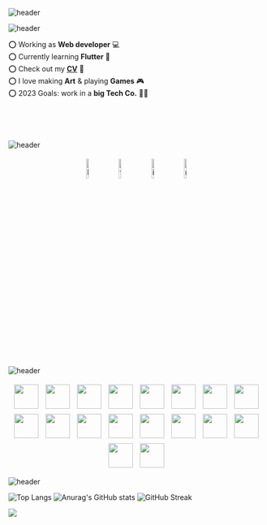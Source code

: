 ![header](https://capsule-render.vercel.app/api?type=waving&color=0:EAC7C7,100:C0DEFF&fontColor=FF8AAE&height=300&section=header&text=Hey%20There✨&fontSize=90&capsule_render&animation=fadeIn&fontAlignY=40&desc=I'm%20Zainab.&fontAlignY=100)

![header](https://capsule-render.vercel.app/api?type=transparent&height=50&text=About%20Me&fontSize=24&fontColor=FF8AAE&fontAlign=7&animation=twinkling)

<!--  <img align="right" src="https://media.tenor.com/QBvUbxubpa8AAAAC/nisekoi-kosaki-onodera.gif" width="300"/> -->


⭕ Working as **Web developer** 💻
<br/>
⭕ Currently learning **Flutter** 🍭
<br/>
⭕ Check out my **<a href="https://kainy.work/">CV</a>** 📝
<br/>
⭕ I love making **Art** & playing **Games** 🎮
<br/>
⭕ 2023 Goals: work in a **big Tech Co.** 🏃‍♀️


<br/>
<br/>
<br/>

![header](https://capsule-render.vercel.app/api?type=transparent&height=30&text=Contact%20Me&fontSize=24&fontColor=FF8AAE&fontAlign=50&animation=twinkling)
<p align="center">
    <a href="https://www.linkedin.com/in/zainab-salah-6169431b4/"><img alt="linkedin" width="10%" style="padding:5px"
            src="https://img.icons8.com/clouds/100/000000/linkedin.png" /></a>
    <a href="https://www.facebook.com/zainab.salah.7146?mibextid=LQQJ4d"><img alt="facebook" width="10%" style="padding:5px"
            src="https://img.icons8.com/clouds/100/000000/facebook-new.png" /></a>
    <a href="https://www.instagram.com/kainy_onodera/"><img alt="instagram" width="10%" style="padding:5px"
            src="https://img.icons8.com/clouds/100/000000/instagram.png" /></a>
      <a href="mailto:zainab.salah.m@outlook.com"><img width="10%" style="padding:5px" src="https://img.icons8.com/clouds/100/new-post.png" alt="new-post"/></a>
</p>

![header](https://capsule-render.vercel.app/api?type=transparent&height=40&text=Stuff%20I%20Worked%20With&fontSize=24&fontColor=FF8AAE&fontAlign=50&animation=twinkling)
<p align="center">
  
  
<img src="https://img.icons8.com/color/48/null/javascript--v1.png" width="48" height="48" style="padding:5px"/>
<img src="https://img.icons8.com/color/48/null/nodejs.png" width="48" height="48" style="padding:5px"/>
<img src="https://img.icons8.com/color/48/null/css3.png" width="48" height="48" style="padding:5px"/>
<img src="https://img.icons8.com/color/48/null/html-5--v2.png" width="48" height="48" style="padding:5px"/>
<img src="https://img.icons8.com/officel/40/null/php-logo.png" width="48" height="48" style="padding:5px"/>
<img src="https://img.icons8.com/stickers/45/null/laravel.png" width="48" height="48" style="padding:5px"/>
<img src="https://img.icons8.com/color/48/null/bootstrap.png" width="48" height="48" style="padding:5px"/>
<img src="https://img.icons8.com/color/48/null/sass.png" width="48" height="48" style="padding:5px"/>
<img src="https://img.icons8.com/color/48/null/mysql-logo.png"  width="48" height="48" style="padding:5px"/>
<img src="https://img.icons8.com/color/48/null/mongodb.png"  width="48" height="48" style="padding:5px"/>
<img src="https://img.icons8.com/color/48/null/c-plus-plus-logo.png" width="48" height="48" style="padding:5px"/>
<img src="https://img.icons8.com/fluency/48/null/visual-studio.png" width="48" height="48" style="padding:5px"/>
  <img src="https://img.icons8.com/officel/40/null/react.png" width="48" height="48" style="padding:5px"/>
  <img src="https://img.icons8.com/color/48/nextjs.png" width="48" height="48" style="padding:5px"/>
  <img src="https://img.icons8.com/fluency/48/typescript--v2.png" width="48" height="48" style="padding:5px"/>
    <img src="https://img.icons8.com/color/48/firebase.png" width="48" height="48" style="padding:5px"/>
    <img src="https://www.cypress.io/images/layouts/cypress-logo.svg" width="48" height="48" style="padding:5px"/>
    <img src="https://img.icons8.com/color/48/tailwindcss.png" width="48" height="48" style="padding:5px"/>
</p>

![header](https://capsule-render.vercel.app/api?type=transparent&text=My%20GitHub%20History&fontSize=24&fontColor=FF8AAE&fontAlign=50&animation=twinkling)

![Top Langs](https://github-readme-stats.vercel.app/api/top-langs/?username=zainab-salah&layout=compact)
![Anurag's GitHub stats](https://github-readme-stats.vercel.app/api?username=zainab-salah&show_icons=true&theme=buefy)
![GitHub Streak](https://streak-stats.demolab.com/?user=zainab-salah)

<p align="left">
  <img src="https://capsule-render.vercel.app/api?type=waving&color=0:EAC7C7,100:C0DEFF&height=100&section=footer"/>
</p>



  

